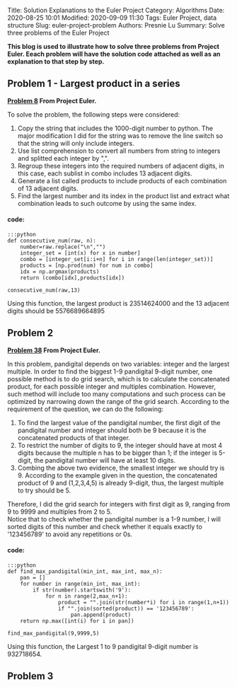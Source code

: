 Title: Solution Explanations to the Euler Project
Category: Algorithms
Date: 2020-08-25 10:01
Modified: 2020-09-09 11:30
Tags: Euler Project, data structure
Slug: euler-project-problem
Authors: Presnie Lu
Summary: Solve three problems of the Euler Project

**This blog is used to illustrate how to solve three problems from Project Euler. Eeach problem will have the solution code attached as well as an explanation to that step by step.**

## Problem 1 - Largest product in a series
**[Problem 8](https://projecteuler.net/problem=8) From Project Euler.**   
  
To solve the problem, the following steps were considered:  
1. Copy the string that includes the 1000-digit number to python. The major modification I did for the string was to remove the line switch so that the string will only include integers.  
2. Use list comprehension to convert all numbers from string to integers and splitted each integer by ",".  
3. Regroup these integers into the required numbers of adjacent digits, in this case, each sublist in combo includes 13 adjacent digits.  
4. Generate a list called products to include products of each combination of 13 adjacent digits.  
5. Find the largest number and its index in the product list and extract what combination leads to such outcome by using the same index. 

#### code:  

    :::python
    def consecutive_num(raw, n):
        number=raw.replace("\n","")
        integer_set = [int(x) for x in number]
        combo = [integer_set[i:i+n] for i in range(len(integer_set))]
        products = [np.prod(num) for num in combo]
        idx = np.argmax(products)
        return (combo[idx],products[idx])
    
    consecutive_num(raw,13)

Using this function, the largest product is 23514624000 and the 13 adjacent digits should be 5576689664895

## Problem 2
**[Problem 38](https://projecteuler.net/problem=38) From Project Euler.** 

In this problem, pandigital depends on two variables: integer and the largest multiple. In order to find the biggest 1-9 pandigital 9-digit number, one possible method is to do grid search, which is to calculate the concatenated product, for each possible integer and multiples combination. However, such method will include too many computations and such process can be optimized by narrowing down the range of the grid search. According to the requirement of the question, we can do the following:  
  
1. To find the largest value of the pandigital number, the first digit of the pandigital number and integer should both be 9 because it is the concatenated products of that integer.  
2. To restrict the number of digits to 9, the integer should have at most 4 digits because the multiple n has to be bigger than 1; if the integer is 5-digit, the pandigital number will have at least 10 digits.   
3. Combing the above two evidence, the smallest integer we should try is 9. According to the example given in the question, the concatenated product of 9 and (1,2,3,4,5) is already 9-digit, thus, the largest multiple to try should be 5.   

Therefore, I did the grid search for integers with first digit as 9, ranging from 9 to 9999 and multiples from 2 to 5.  
Notice that to check whether the pandigital number is a 1-9 number, I will sorted digits of this number and check whether it equals exactly to '123456789' to avoid any repetitions or 0s.   

#### code: 

    :::python
    def find_max_pandigital(min_int, max_int, max_n):
        pan = []
        for number in range(min_int, max_int):
            if str(number).startswith('9'):
                for n in range(2,max_n+1):
                    product = "".join(str(number*i) for i in range(1,n+1))
                    if "".join(sorted(product)) == '123456789':
                        pan.append(product)
        return np.max([int(i) for i in pan])
        
    find_max_pandigital(9,9999,5)

Using this function, the Largest 1 to 9 pandigital 9-digit number is 932718654.

## Problem 3


